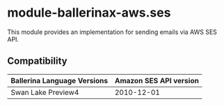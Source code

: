 # module-ballerinax-aws.ses
This module provides an implementation for sending emails via AWS SES API.

## Compatibility
| Ballerina Language Versions | Amazon SES API version  |
| --------------------------- | ----------------------  |
| Swan Lake Preview4          | 2010-12-01              |